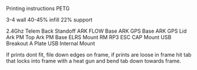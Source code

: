 Printing instructions
 PETG 

3-4 wall 40-45% infill 22% support

  2.4Ghz Telem Back Standoff
  ARK FLOW Base
  ARK GPS Base
  ARK GPS Lid
  Ark PM Top
  Ark PM Base
  ELRS Mount RM RP3
  ESC CAP Mount 
  USB Breakout A Plate 
  USB Internal Mount


If prints dont fit, file down edges on frame, if prints are loose in frame hit tab that locks into 
frame with a heat gun and bend tab down towards frame. 

